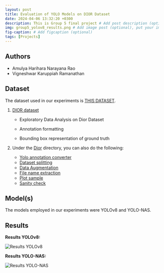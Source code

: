 ```yaml
---
layout: post
title: Evaluation of YOLO Models on DIOR Dataset
date: 2024-04-06 13:32:20 +0300
description: This is Group 5 final project # Add post description (optional)
img: group5_yolov8_results.png # Add image post (optional), put your image in assets/img/
fig-caption: # Add figcaption (optional)
tags: [Projects]
---
```


## Authors
 - Amulya Harihara Narayana Rao
 - Vigneshwar Karuppiah Ramanathan

## Dataset
The dataset used in our experiments is [THIS DATASET](https://drive.google.com/drive/folders/1UdlgHk49iu6WpcJ5467iT-UqNPpx__CC).

1. [DIOR dataset](https://github.com/Deep-Learning-IGP-TUBS-SoSe2024/Group_05/blob/main/Final_Project/Dior/EDA_Dior.ipynb)

   - Exploratory Data Analysis on Dior Dataset

   - Annotation formatting

   - Bounding box representation of ground truth

2. Under the [Dior](https://github.com/Deep-Learning-IGP-TUBS-SoSe2024/Group_05/tree/main/Final_Project/Dior) directory, you can also do the following:

   - [Yolo annotation converter](https://github.com/Deep-Learning-IGP-TUBS-SoSe2024/Group_05/blob/main/Final_Project/Dior/helper_functions.py)
   - [Dataset splitting](https://github.com/Deep-Learning-IGP-TUBS-SoSe2024/Group_05/blob/main/Final_Project/Dior/split_train_val.py)
   - [Data Augmentation](https://github.com/Deep-Learning-IGP-TUBS-SoSe2024/Group_05/blob/main/Final_Project/Dior/data_aug.py)
   - [File name extraction](https://github.com/Deep-Learning-IGP-TUBS-SoSe2024/Group_05/blob/main/Final_Project/Dior/file_name_extraction.py)
   - [Plot sample](https://github.com/Deep-Learning-IGP-TUBS-SoSe2024/Group_05/blob/main/Final_Project/Dior/plot.py)
   - [Sanity check](https://github.com/Deep-Learning-IGP-TUBS-SoSe2024/Group_05/blob/main/Final_Project/Dior/Utils/sanity.py)

## Model(s)
The models employed in our experiments were YOLOv8 and YOLO-NAS.

## Results
**Results YOLOv8:**

![Results YOLOv8]({{site.baseurl}}/assets/img/group5_yolov8_results.png)

**Results YOLO-NAS:**

![Results YOLO-NAS]({{site.baseurl}}/assets/img/group5_yolonas_results.png)